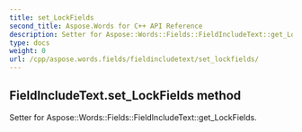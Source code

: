 ```yaml
---
title: set_LockFields
second_title: Aspose.Words for C++ API Reference
description: Setter for Aspose::Words::Fields::FieldIncludeText::get_LockFields. 
type: docs
weight: 0
url: /cpp/aspose.words.fields/fieldincludetext/set_lockfields/
---
```

## FieldIncludeText.set_LockFields method


Setter for Aspose::Words::Fields::FieldIncludeText::get_LockFields. 

